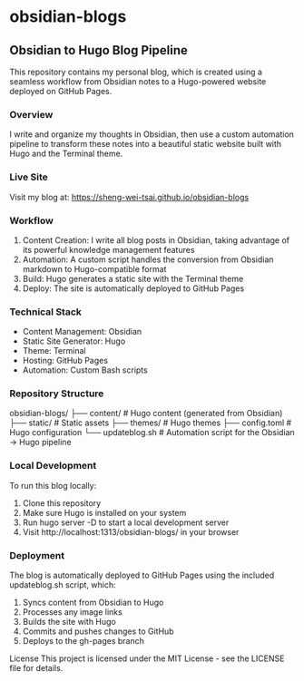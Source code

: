 # obsidian-blogs

## Obsidian to Hugo Blog Pipeline
This repository contains my personal blog, which is created using a seamless workflow from Obsidian notes to a Hugo-powered website deployed on GitHub Pages.
### Overview
I write and organize my thoughts in Obsidian, then use a custom automation pipeline to transform these notes into a beautiful static website built with Hugo and the Terminal theme.
### Live Site
Visit my blog at: https://sheng-wei-tsai.github.io/obsidian-blogs
### Workflow

1. Content Creation: I write all blog posts in Obsidian, taking advantage of its powerful knowledge management features
2. Automation: A custom script handles the conversion from Obsidian markdown to Hugo-compatible format
3. Build: Hugo generates a static site with the Terminal theme
4. Deploy: The site is automatically deployed to GitHub Pages

### Technical Stack

- Content Management: Obsidian
- Static Site Generator: Hugo
- Theme: Terminal
- Hosting: GitHub Pages
- Automation: Custom Bash scripts

### Repository Structure
obsidian-blogs/
├── content/          # Hugo content (generated from Obsidian)
├── static/           # Static assets
├── themes/           # Hugo themes
├── config.toml       # Hugo configuration
└── updateblog.sh     # Automation script for the Obsidian → Hugo pipeline

### Local Development
To run this blog locally:

1. Clone this repository
2. Make sure Hugo is installed on your system
3. Run hugo server -D to start a local development server
4. Visit http://localhost:1313/obsidian-blogs/ in your browser

### Deployment
The blog is automatically deployed to GitHub Pages using the included updateblog.sh script, which:

1. Syncs content from Obsidian to Hugo
2. Processes any image links
3. Builds the site with Hugo
4. Commits and pushes changes to GitHub
5. Deploys to the gh-pages branch

License
This project is licensed under the MIT License - see the LICENSE file for details.
